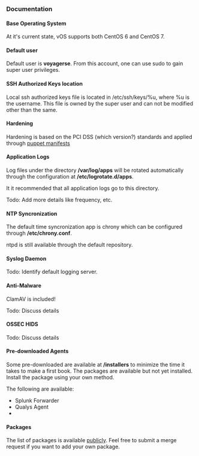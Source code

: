 ### Documentation

#### Base Operating System
At it's current state, vOS supports both CentOS 6 and CentOS 7.

#### Default user
Default user is __**voyagerse**__. From this account, one can use sudo to gain super user privileges.

#### SSH Authorized Keys location
Local ssh authorized keys file is located in /etc/ssh/keys/%u, where %u is the username. This file is owned by the super user and can not be modified other than the same.

#### Hardening
Hardening is based on the PCI DSS (which version?) standards and applied through [puppet manifests](https://github.com/VoyagerInnovations/puppet-cis-module)

#### Application Logs
Log files under the directory __**/var/log/apps**__ will be rotated automatically through the configuration at **/etc/logrotate.d/apps**.

It it recommended that all application logs go to this directory.

Todo: Add more details like frequency, etc.

#### NTP Syncronization
The default time syncronization app is chrony which can be configured through __**/etc/chrony.conf**__.

ntpd is still available through the default repository.

#### Syslog Daemon
Todo: Identify default logging server.

#### Anti-Malware
ClamAV is included!

Todo: Discuss details

#### OSSEC HIDS
Todo: Discuss details

#### Pre-downloaded Agents
Some pre-downloaded are available at __**/installers**__ to minimize the time it takes to make a first book. The packages are available but not yet installed. Install the package using your own method.

The following are available:
  - Splunk Forwarder
  - Qualys Agent
  - 

#### Packages
The list of packages is available [publicly](https://github.com/VoyagerInnovations/hardened1-packages). Feel free to submit a merge request if you want to add your own package.
